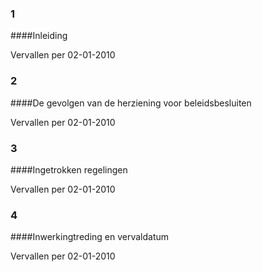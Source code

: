 <meta http-equiv='Content-Type' content='text/html; charset=utf-8' />

### 1  

####Inleiding

Vervallen per 02-01-2010 

### 2  

####De gevolgen van de herziening voor beleidsbesluiten

Vervallen per 02-01-2010 

### 3  

####Ingetrokken regelingen

Vervallen per 02-01-2010 

### 4  

####Inwerkingtreding en vervaldatum

Vervallen per 02-01-2010 

